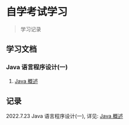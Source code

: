 # 自学考试学习

> 学习记录

## 学习文档

### Java 语言程序设计(一)

1. [Java 概述](docs/java/Java概述.md)

## 记录

2022.7.23 Java 语言程序设计(一), 详见: [Java 概述](docs/java/Java概述.md)
